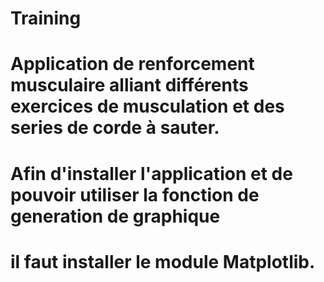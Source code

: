 # Training
# Application de renforcement musculaire alliant différents exercices de musculation et des series de corde à sauter.
# Afin d'installer l'application et de pouvoir utiliser la fonction de generation de graphique
# il faut installer le module Matplotlib.